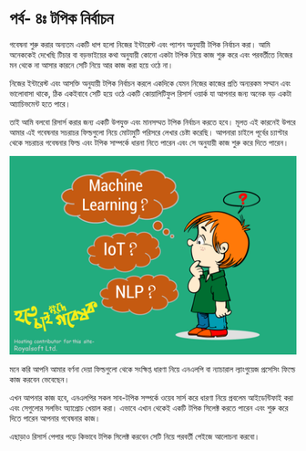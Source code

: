 # পর্ব- ৪ঃ টপিক নির্বাচন

গবেষনা শুরু করার অন্যতম একটি ধাপ হলো নিজের ইন্টারেস্ট এবং প্যাশন অনুযায়ী টপিক নির্বাচন করা। আমি অনেককেই দেখেছি টিচার বা বড়ভাইয়ের কথা অনুযায়ী কোনো একটা টপিক নিয়ে কাজ শুরু করে এবং পরবর্তীতে নিজের মন থেকে না আসার কারনে সেটি নিয়ে আর কাজ করা হয়ে ওঠে না। 

নিজের ইন্টারেস্ট এবং আসক্তি অনুযায়ী টপিক নির্বাচন করলে একদিকে যেমন নিজের কাজের প্রতি অন্যরকম সম্মান এবং ভালোবাসা থাকে, ঠিক একইবাবে সেটি হয়ে ওঠে একটি কোয়ালিটিফুল রিসার্স ওয়ার্ক  যা আপনার জন্য অনেক বড় একটা আ্যাচিভমেন্ট হতে পারে। 

তাই আমি বলবো রিসার্স করার জন্য একটি উপযুক্ত এবং মানসম্মত টপিক নির্বাচন করতে হবে। মূলত এই কারনেই উপরে আমার এই গবেষনার সচরাচর ফিল্ডগুলো নিয়ে মোটামুটি পরিসরে লেখার চেষ্টা করেছি। আপনারা চাইলে পূর্বের চ্যাপ্টার থেকে সচরাচর গবেষনার ফিল্ড এবং টপিক সাম্পর্কে ধারনা নিতে পারেন এবং সে অনুযায়ী কাজ শুরু করে দিতে পারেন।

![](.gitbook/assets/slide11.PNG)

মনে করি আপনি আমার বর্ণনা দেয়া ফিল্ডগুলো থেকে সংক্ষিপ্ত ধারণা নিয়ে এনএলপি বা ন্যাচারাল ল্যাংগুয়েজ প্রসেসিং ফিল্ডে কাজ করবেন ভেবেছেন।

এখন আপনার কাজ হবে, এনএলপির সকল সাব-টপিক সম্পর্কে ওয়েব সার্স করে ধারণা নিয়ে প্রবলেম আইডেন্টিফাই করা এবং সেগুলোর সলভিং অ্যাপ্রোচ খেয়াল করা। এভাবে এখান থেকেই একটি টপিক সিলেক্ট করতে পারেন এবং শুরু করে দিতে পারেন আপনার গবেষনার কাজ।

এছাড়াও রিসার্স পেপার পড়ে কিভাবে টপিক সিলেক্ট করবেন সেটি নিয়ে পরবর্তী পেইজে আলোচনা করবো।

